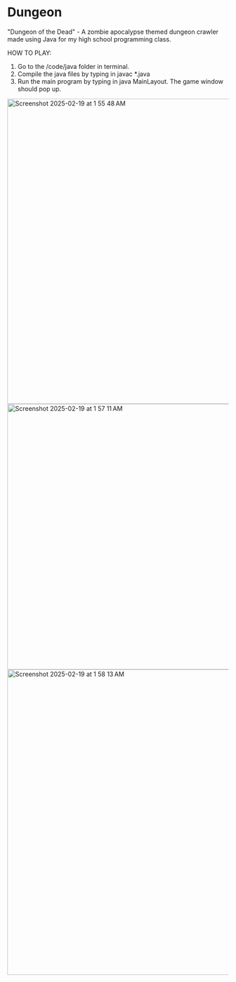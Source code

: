 # Dungeon
"Dungeon of the Dead" - A zombie apocalypse themed dungeon crawler made using Java for my high school programming class.

HOW TO PLAY: 
1. Go to the /code/java folder in terminal.
2. Compile the java files by typing in javac *.java
3. Run the main program by typing in java MainLayout. The game window should pop up.

<img width="694" alt="Screenshot 2025-02-19 at 1 55 48 AM" src="https://github.com/user-attachments/assets/c1492455-6416-4303-ae6d-714fdacefcde" />
<img width="604" alt="Screenshot 2025-02-19 at 1 57 11 AM" src="https://github.com/user-attachments/assets/6ceb30af-c1fd-41cf-a0ba-6d6290ce24d6" />
<img width="695" alt="Screenshot 2025-02-19 at 1 58 13 AM" src="https://github.com/user-attachments/assets/43b26638-4247-4669-bda8-c8c93e4ca67a" />

